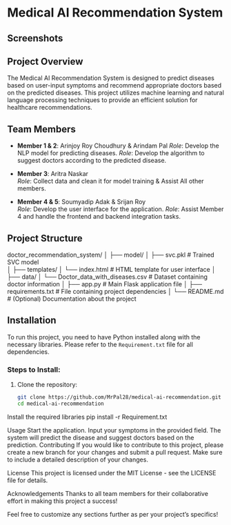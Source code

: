 # Medical AI Recommendation System
## Screenshots

## Project Overview
The Medical AI Recommendation System is designed to predict diseases based on user-input symptoms and recommend appropriate doctors based on the predicted diseases. This project utilizes machine learning and natural language processing techniques to provide an efficient solution for healthcare recommendations.

## Team Members
- **Member 1 & 2**: Arinjoy Roy Choudhury & Arindam Pal
  *Role*: Develop the NLP model for predicting diseases.
  *Role*: Develop the algorithm to suggest doctors according to the predicted disease.

- **Member 3**: Aritra Naskar  
  *Role*: Collect data and clean it for model training & Assist All other members.
  
- **Member 4 & 5**: Soumyadip Adak & Srijan Roy  
  *Role*: Develop the user interface for the application.
  *Role*: Assist Member 4 and handle the frontend and backend integration tasks.

## Project Structure
doctor_recommendation_system/
│
├── model/
│   ├── svc.pkl                     # Trained SVC model                  
│
├── templates/
│   └── index.html                  # HTML template for user interface
│
├── data/
│   └── Doctor_data_with_diseases.csv # Dataset containing doctor information
│
├── app.py                          # Main Flask application file
│
├── requirements.txt                # File containing project dependencies
│
└── README.md                       # (Optional) Documentation about the project


## Installation
To run this project, you need to have Python installed along with the necessary libraries. Please refer to the `Requirement.txt` file for all dependencies.

### Steps to Install:
1. Clone the repository:
   ```bash
   git clone https://github.com/MrPal28/medical-ai-recommendation.git
   cd medical-ai-recommendation
Install the required libraries
pip install -r Requirement.txt


Usage
Start the application.
Input your symptoms in the provided field.
The system will predict the disease and suggest doctors based on the prediction.
Contributing
If you would like to contribute to this project, please create a new branch for your changes and submit a pull request. Make sure to include a detailed description of your changes.

License
This project is licensed under the MIT License - see the LICENSE file for details.

Acknowledgements
Thanks to all team members for their collaborative effort in making this project a success!


Feel free to customize any sections further as per your project’s specifics!

